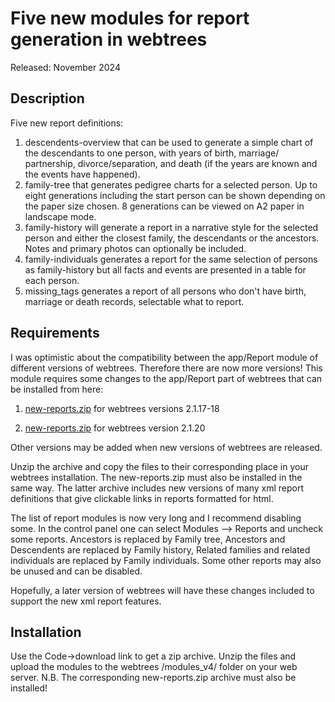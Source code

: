 #  Five new modules for report generation in webtrees

Released: November 2024

## Description

Five new report definitions:
1. descendents-overview that can be used to generate a simple chart of the descendants to one person, with years of birth, marriage/ partnership, divorce/separation, and death (if the years are known and the events have happened).
2. family-tree that generates pedigree charts for a selected person. Up to eight generations including the start person can be shown depending on the paper size chosen. 8 generations can be viewed on A2 paper in landscape mode.
3. family-history will generate a report in a narrative style for the selected person and either the closest family, the descendants or the ancestors. Notes and primary photos can optionally be included.
4. family-individuals generates a report for the same selection of persons as family-history but all facts and events are presented in a table for each person.
5. missing_tags generates a report of all persons who don't have birth, marriage or death records, selectable what to report.

## Requirements

I was optimistic about the compatibility between the app/Report module of different versions of webtrees. Therefore there are now more versions!
This module requires some changes to the app/Report part of webtrees that can be installed from here:

1. <a href="https://github.com/sevtor/modules/releases/download/v1.0.1/new-reports.zip">new-reports.zip</a> for webtrees versions 2.1.17-18

2. <a href="https://github.com/sevtor/modules/releases/download/v1.0.3/new-reports-v3.zip">new-reports.zip</a> for webtrees version 2.1.20

Other versions may be added when new versions of webtrees are released.

Unzip the archive and copy the files to their corresponding place in your webtrees installation. The new-reports.zip  must also be installed in the same way. The latter archive includes new versions of many xml report definitions that give clickable links in reports formatted for html.

The list of report modules is now very long and I  recommend disabling some. In the control panel one can select Modules  --> Reports and uncheck some reports. Ancestors is replaced by Family tree, Ancestors and Descendents are replaced by Family history, Related families and related individuals are replaced by Family individuals.  Some other reports may also be unused and can be disabled.

Hopefully, a later version of webtrees will have these changes included to support the new xml report features.

## Installation
Use the Code->download link to get a zip archive. Unzip the files and upload the modules to the webtrees /modules_v4/ folder on your web server. N.B. The corresponding new-reports.zip archive must also be installed!
